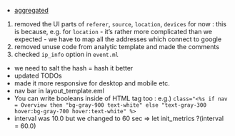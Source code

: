 - [aggregated](https://github.com/ocaml/ocaml.org/pull/399/commits/563cb688a5eee9a120cdbe3219a89bf076f37828#diff-6c299e37f37bbe1cf7d3819e0bc595078a5a9736b01a54785d259e7f1de6360e)
1. removed the UI parts of `referer`, `source`, `location`, `devices` for now
: this is because, e.g. for `location` - it’s rather more complicated than we expected - we have to map all the addresses which connect to google
2. removed unuse code from analytic template and made the comments
3. checked `ip_info` option in `event.ml` 
- we need to salt the hash = hash it better
- updated TODOs
- made it more responsive for desktop and mobile etc.
- nav bar in layout_template.eml
- You can write booleans inside of HTML tag too 
: e.g.)  `class="<%s if nav = Overview then "bg-gray-900 text-white" else "text-gray-300 hover:bg-gray-700 hover:text-white" %>`
- interval was 10.0 but we changed to 60 sec => let init_metrics ?(interval = 60.0) 
